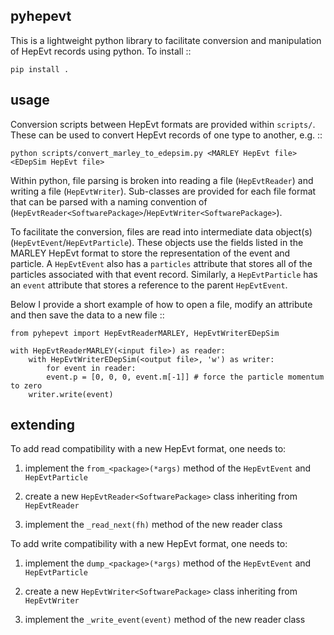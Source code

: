 pyhepevt
--------

This is a lightweight python library to facilitate conversion and manipulation of HepEvt
records using python. To install ::

    pip install .

usage
-----

Conversion scripts between HepEvt formats are provided within `scripts/`. These can be used
to convert HepEvt records of one type to another, e.g. ::

    python scripts/convert_marley_to_edepsim.py <MARLEY HepEvt file> <EDepSim HepEvt file>

Within python, file parsing is broken into reading a file (``HepEvtReader``) and writing
a file (``HepEvtWriter``). Sub-classes are provided for each file format that can be parsed
with a naming convention of (``HepEvtReader<SoftwarePackage>``/``HepEvtWriter<SoftwarePackage>``).

To facilitate the conversion, files are read into intermediate data object(s)
(``HepEvtEvent``/``HepEvtParticle``). These objects use the fields listed in the MARLEY HepEvt
format to store the representation of the event and particle. A ``HepEvtEvent`` also has a
``particles`` attribute that stores all of the particles associated with that event record.
Similarly, a ``HepEvtParticle`` has an ``event`` attribute that stores a reference to the
parent ``HepEvtEvent``.

Below I provide a short example of how to open a file, modify an attribute and then save the
data to a new file ::

    from pyhepevt import HepEvtReaderMARLEY, HepEvtWriterEDepSim
    
    with HepEvtReaderMARLEY(<input file>) as reader:
        with HepEvtWriterEDepSim(<output file>, 'w') as writer:
       	    for event in reader:
	    	event.p = [0, 0, 0, event.m[-1]] # force the particle momentum to zero
		writer.write(event)

extending
---------

To add read compatibility with a new HepEvt format, one needs to:

 1. implement the ``from_<package>(*args)`` method of the ``HepEvtEvent`` and ``HepEvtParticle``

 2. create a new ``HepEvtReader<SoftwarePackage>`` class inheriting from ``HepEvtReader``

 3. implement the ``_read_next(fh)`` method of the new reader class

To add write compatibility with a new HepEvt format, one needs to:

 1. implement the ``dump_<package>(*args)`` method of the ``HepEvtEvent`` and ``HepEvtParticle``

 2. create a new ``HepEvtWriter<SoftwarePackage>`` class inheriting from ``HepEvtWriter``

 3. implement the ``_write_event(event)`` method of the new reader class